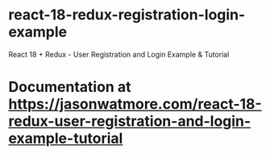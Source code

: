 
# react-18-redux-registration-login-example

React 18 + Redux - User Registration and Login Example & Tutorial

Documentation at https://jasonwatmore.com/react-18-redux-user-registration-and-login-example-tutorial
=======
